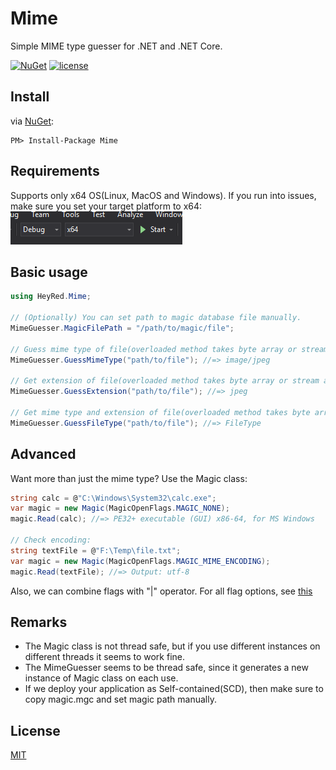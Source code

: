 

# Mime
Simple MIME type guesser for .NET and .NET Core.

[![NuGet](https://img.shields.io/nuget/v/Mime.svg)](https://www.nuget.org/packages/Mime)
[![license](https://img.shields.io/github/license/mashape/apistatus.svg)](https://github.com/hey-red/Markdown/blob/master/LICENSE)

## Install
via [NuGet](https://www.nuget.org/packages/Mime):
```
PM> Install-Package Mime
```

## Requirements
Supports only x64 OS(Linux, MacOS and Windows).
If you run into issues, make sure you set your target platform to x64:
![x64.png](/x64.png)

## Basic usage
```C#
using HeyRed.Mime;

// (Optionally) You can set path to magic database file manually.
MimeGuesser.MagicFilePath = "/path/to/magic/file";

// Guess mime type of file(overloaded method takes byte array or stream as arg.)
MimeGuesser.GuessMimeType("path/to/file"); //=> image/jpeg

// Get extension of file(overloaded method takes byte array or stream as arg.)
MimeGuesser.GuessExtension("path/to/file"); //=> jpeg

// Get mime type and extension of file(overloaded method takes byte array or stream as arg.)
MimeGuesser.GuessFileType("path/to/file"); //=> FileType
```

## Advanced
Want more than just the mime type? Use the Magic class:
```C#
string calc = @"C:\Windows\System32\calc.exe";
var magic = new Magic(MagicOpenFlags.MAGIC_NONE);
magic.Read(calc); //=> PE32+ executable (GUI) x86-64, for MS Windows

// Check encoding:
string textFile = @"F:\Temp\file.txt";
var magic = new Magic(MagicOpenFlags.MAGIC_MIME_ENCODING);
magic.Read(textFile); //=> Output: utf-8
```
Also, we can combine flags with "|" operator.
For all flag options, see [this](src/Mime/MagicOpenFlags.cs)

## Remarks
- The Magic class is not thread safe, but if you use different instances on different threads it seems to work fine.
- The MimeGuesser seems to be thread safe, since it generates a new instance of Magic class on each use.
- If we deploy your application as Self-contained(SCD), then make sure to copy magic.mgc and set magic path manually.

## License
[MIT](LICENSE)
